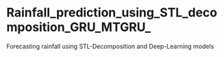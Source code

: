 # Rainfall_prediction_using_STL_decomposition_GRU_MTGRU_
Forecasting rainfall using STL-Decomposition and Deep-Learning models

